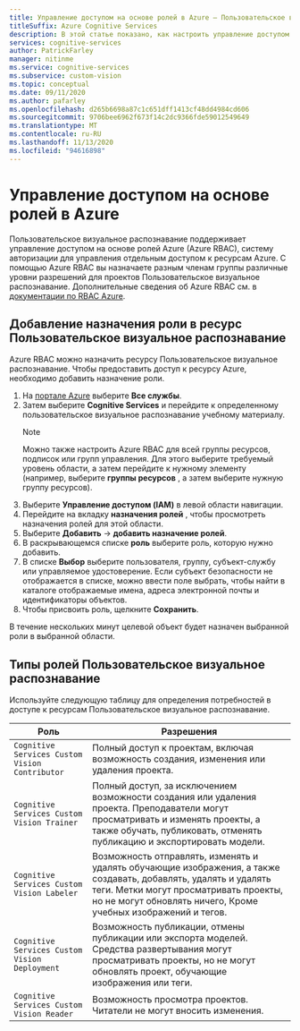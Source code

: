 ```yaml
---
title: Управление доступом на основе ролей в Azure — Пользовательское визуальное распознавание
titleSuffix: Azure Cognitive Services
description: В этой статье показано, как настроить управление доступом на основе ролей Azure для проектов Пользовательское визуальное распознавание.
services: cognitive-services
author: PatrickFarley
manager: nitinme
ms.service: cognitive-services
ms.subservice: custom-vision
ms.topic: conceptual
ms.date: 09/11/2020
ms.author: pafarley
ms.openlocfilehash: d265b6698a87c1c651dff1413cf48dd4984cd606
ms.sourcegitcommit: 9706bee6962f673f14c2dc9366fde59012549649
ms.translationtype: MT
ms.contentlocale: ru-RU
ms.lasthandoff: 11/13/2020
ms.locfileid: "94616898"
---
```

# <a name="azure-role-based-access-control"></a>Управление доступом на основе ролей в Azure

Пользовательское визуальное распознавание поддерживает управление доступом на основе ролей Azure (Azure RBAC), систему авторизации для управления отдельным доступом к ресурсам Azure. С помощью Azure RBAC вы назначаете разным членам группы различные уровни разрешений для проектов Пользовательское визуальное распознавание. Дополнительные сведения об Azure RBAC см. в [документации по RBAC Azure](../../role-based-access-control/index.yml).

## <a name="add-role-assignment-to-custom-vision-resource"></a>Добавление назначения роли в ресурс Пользовательское визуальное распознавание

Azure RBAC можно назначить ресурсу Пользовательское визуальное распознавание. Чтобы предоставить доступ к ресурсу Azure, необходимо добавить назначение роли.
1. На [портале Azure](https://ms.portal.azure.com/) выберите **Все службы**. 
1. Затем выберите **Cognitive Services** и перейдите к определенному пользовательское визуальное распознавание учебному материалу.
   > [!NOTE]
   > Можно также настроить Azure RBAC для всей группы ресурсов, подписок или групп управления. Для этого выберите требуемый уровень области, а затем перейдите к нужному элементу (например, выберите **группы ресурсов** , а затем выберите нужную группу ресурсов).
1. Выберите **Управление доступом (IAM)** в левой области навигации.
1. Перейдите на вкладку **назначения ролей** , чтобы просмотреть назначения ролей для этой области.
1. Выберите **Добавить**  ->  **добавить назначение ролей**.
1. В раскрывающемся списке **роль** выберите роль, которую нужно добавить.
1. В списке **Выбор** выберите пользователя, группу, субъект-службу или управляемое удостоверение. Если субъект безопасности не отображается в списке, можно ввести поле выбрать, чтобы найти в каталоге отображаемые имена, адреса электронной почты и идентификаторы объектов.
1. Чтобы присвоить роль, щелкните **Сохранить**.

В течение нескольких минут целевой объект будет назначен выбранной роли в выбранной области.

## <a name="custom-vision-role-types"></a>Типы ролей Пользовательское визуальное распознавание

Используйте следующую таблицу для определения потребностей в доступе к ресурсам Пользовательское визуальное распознавание.

|Роль  |Разрешения  |
|---------|---------|
|`Cognitive Services Custom Vision Contributor`     | Полный доступ к проектам, включая возможность создания, изменения или удаления проекта.        |
|`Cognitive Services Custom Vision Trainer`     | Полный доступ, за исключением возможности создания или удаления проекта. Преподаватели могут просматривать и изменять проекты, а также обучать, публиковать, отменять публикацию и экспортировать модели.        |
|`Cognitive Services Custom Vision Labeler`     | Возможность отправлять, изменять и удалять обучающие изображения, а также создавать, добавлять, удалять и удалять теги. Метки могут просматривать проекты, но не могут обновлять ничего, Кроме учебных изображений и тегов.         |
|`Cognitive Services Custom Vision Deployment`     | Возможность публикации, отмены публикации или экспорта моделей. Средства развертывания могут просматривать проекты, но не могут обновлять проект, обучающие изображения или теги.        |
|`Cognitive Services Custom Vision Reader`     | Возможность просмотра проектов. Читатели не могут вносить изменения.        |
